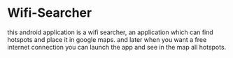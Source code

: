 # Wifi-Searcher
this android application is a wifi searcher, an application which can find hotspots and place it in google maps. and later when you want a free internet connection you can launch the app and see in the map all hotspots.
